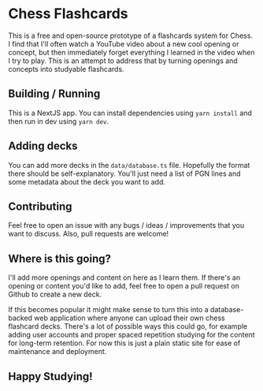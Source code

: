 # Chess Flashcards

This is a free and open-source prototype of a flashcards system for
Chess. I find that I'll often watch a YouTube video about a new cool
opening or concept, but then immediately forget everything I learned
in the video when I try to play. This is an attempt to address that by
turning openings and concepts into studyable flashcards.

## Building / Running

This is a NextJS app. You can install dependencies using `yarn install` and then run in dev using `yarn dev`.

## Adding decks

You can add more decks in the `data/database.ts` file. Hopefully the format there should be self-explanatory. You'll just need a list of PGN lines and some metadata about the deck you want to add.

## Contributing

Feel free to open an issue with any bugs / ideas / improvements that you want to discuss. Also, pull requests are welcome!

## Where is this going?

I'll add more openings and content on here as I learn them. If there's
an opening or content you'd like to add, feel free to open a pull
request on Github to create a new deck.

If this becomes popular it might make sense to turn this into a database-backed web application
where anyone can upload their own chess flashcard decks. There's a lot of possible ways this could go, for example adding user accounts and proper spaced repetition studying for the content for long-term retention. For now this is just a plain static site for ease of maintenance and deployment.

## Happy Studying!
